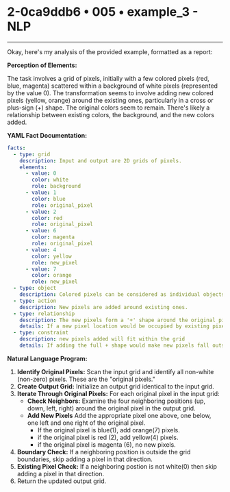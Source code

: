 # 2-0ca9ddb6 • 005 • example_3 - NLP

---
Okay, here's my analysis of the provided example, formatted as a report:

**Perception of Elements:**

The task involves a grid of pixels, initially with a few colored pixels (red, blue, magenta) scattered within a background of white pixels (represented by the value 0). The transformation seems to involve adding new colored pixels (yellow, orange) around the existing ones, particularly in a cross or plus-sign (+) shape. The original colors seem to remain. There's likely a relationship between existing colors, the background, and the new colors added.

**YAML Fact Documentation:**



```yaml
facts:
  - type: grid
    description: Input and output are 2D grids of pixels.
    elements:
      - value: 0
        color: white
        role: background
      - value: 1
        color: blue
        role: original_pixel
      - value: 2
        color: red
        role: original_pixel
      - value: 6
        color: magenta
        role: original_pixel
      - value: 4
        color: yellow
        role: new_pixel
      - value: 7
        color: orange
        role: new_pixel
  - type: object
    description: Colored pixels can be considered as individual objects.
  - type: action
    description: New pixels are added around existing ones.
  - type: relationship
    description: The new pixels form a '+' shape around the original pixels where possible, extending one pixel in each cardinal direction.
    details: If a new pixel location would be occupied by existing pixels, then that location is skipped.
  - type: constraint
    description: new pixels added will fit within the grid
    details: If adding the full + shape would make new pixels fall outside of the input grid, it only fills up to the boundary.
```



**Natural Language Program:**

1.  **Identify Original Pixels:** Scan the input grid and identify all non-white (non-zero) pixels. These are the "original pixels."
2.  **Create Output Grid:** Initialize an output grid identical to the input grid.
3.  **Iterate Through Original Pixels:** For each original pixel in the input grid:
    *   **Check Neighbors:** Examine the four neighboring positions (up, down, left, right) around the original pixel in the output grid.
    *   **Add New Pixels** Add the appropriate pixel one above, one below, one left and one right of the original pixel.
        * If the original pixel is blue(1), add orange(7) pixels.
        * if the original pixel is red (2), add yellow(4) pixels.
        * if the original pixel is magenta (6), no new pixels.
4.  **Boundary Check:** If a neighboring position is outside the grid boundaries, skip adding a pixel in that direction.
5.  **Existing Pixel Check:** If a neighboring postion is not white(0) then skip adding a pixel in that direction.
6. Return the updated output grid.

